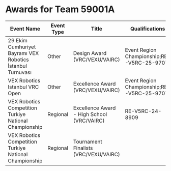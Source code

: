 # Awards for Team 59001A

| Event Name | Event Type | Title | Qualifications |
|------------|------------|-------|----------------|
| 29 Ekim Cumhuriyet Bayramı VEX Robotics İstanbul Turnuvası | Other | Design Award (VRC/VEXU/VAIRC) | Event Region Championship;RE-V5RC-25-9707 |
| VEX Robotics Istanbul VRC Open | Other | Excellence Award (VRC/VEXU/VAIRC) | Event Region Championship;RE-V5RC-25-9707 |
| VEX Robotics Competition Turkiye National Championship | Regional | Excellence Award - High School (VRC/VAIRC) | RE-V5RC-24-8909 |
| VEX Robotics Competition Turkiye National Championship | Regional | Tournament Finalists (VRC/VEXU/VAIRC) |  |
